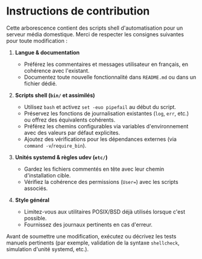 # Instructions de contribution

Cette arborescence contient des scripts shell d'automatisation pour un serveur média domestique. Merci de respecter les consignes suivantes pour toute modification :

1. **Langue & documentation**
   - Préférez les commentaires et messages utilisateur en français, en cohérence avec l'existant.
   - Documentez toute nouvelle fonctionnalité dans `README.md` ou dans un fichier dédié.

2. **Scripts shell (`bin/` et assimilés)**
   - Utilisez `bash` et activez `set -euo pipefail` au début du script.
   - Préservez les fonctions de journalisation existantes (`log`, `err`, etc.) ou offrez des équivalents cohérents.
   - Préférez les chemins configurables via variables d'environnement avec des valeurs par défaut explicites.
   - Ajoutez des vérifications pour les dépendances externes (via `command -v`/`require_bin`).

3. **Unités systemd & règles udev (`etc/`)**
   - Gardez les fichiers commentés en tête avec leur chemin d'installation cible.
   - Vérifiez la cohérence des permissions (`User=`) avec les scripts associés.

4. **Style général**
   - Limitez-vous aux utilitaires POSIX/BSD déjà utilisés lorsque c'est possible.
   - Fournissez des journaux pertinents en cas d'erreur.

Avant de soumettre une modification, exécutez ou décrivez les tests manuels pertinents (par exemple, validation de la syntaxe `shellcheck`, simulation d'unité systemd, etc.).

